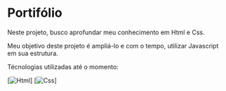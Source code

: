 # Portifólio 

Neste projeto, busco aprofundar meu conhecimento em Html e Css. 

Meu objetivo deste projeto é ampliá-lo e com o tempo, utilizar Javascript em sua estrutura. 

Técnologias utilizadas até o momento:

[![Html](https://img.shields.io/badge/HTML5-E34F26?style=for-the-badge&logo=html5&logoColor=white)] 
[![Css](https://img.shields.io/badge/LinkedIn-%230077B5.svg?logo=linkedin&logoColor=white)]

